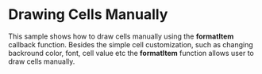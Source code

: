 Drawing Cells Manually
======================

This sample shows how to draw cells manually using the **formatItem** callback function. Besides the simple cell customization, such as changing backround color, font, cell value etc the **formatItem** function allows user to draw cells manually.